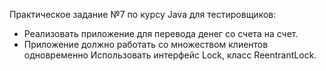 Практическое задание №7 по курсу Java для тестировщиков:

 - Реализовать приложение для перевода денег со счета на счет. 
 - Приложение должно работать со множеством клиентов одновременно Использовать интерфейс Lock, класс ReentrantLock.